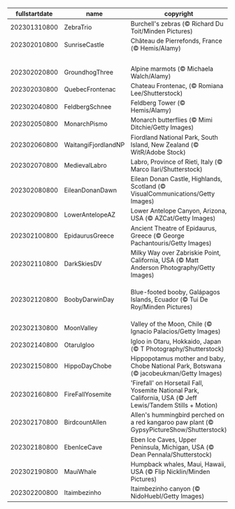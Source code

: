 |fullstartdate|name|copyright|title|image|
|--|--|--|--|--|
202301310800|ZebraTrio|Burchell's zebras (© Richard Du Toit/Minden Pictures)|Info|![](/en-AU/2023/02/202301310800ZebraTrio.jpg)|
202302010800|SunriseCastle|Château de Pierrefonds, France (© Hemis/Alamy)|Info|![](/en-AU/2023/02/202302010800SunriseCastle.jpg)|
||||![](/en-AU/2023/02/.jpg)|
202302020800|GroundhogThree|Alpine marmots (© Michaela Walch/Alamy)|Info|![](/en-AU/2023/02/202302020800GroundhogThree.jpg)|
202302030800|QuebecFrontenac|Chateau Frontenac, (© Romiana Lee/Shutterstock)|Info|![](/en-AU/2023/02/202302030800QuebecFrontenac.jpg)|
202302040800|FeldbergSchnee|Feldberg Tower (© Hemis/Alamy)|Info|![](/en-AU/2023/02/202302040800FeldbergSchnee.jpg)|
202302050800|MonarchPismo|Monarch butterflies (© Mimi Ditchie/Getty Images)|Info|![](/en-AU/2023/02/202302050800MonarchPismo.jpg)|
202302060800|WaitangiFjordlandNP|Fiordland National Park, South Island, New Zealand (© WitR/Adobe Stock)|Info|![](/en-AU/2023/02/202302060800WaitangiFjordlandNP.jpg)|
202302070800|MedievalLabro|Labro, Province of Rieti, Italy (© Marco Ilari/Shutterstock)|Info|![](/en-AU/2023/02/202302070800MedievalLabro.jpg)|
202302080800|EileanDonanDawn|Eilean Donan Castle, Highlands, Scotland (© VisualCommunications/Getty Images)|Info|![](/en-AU/2023/02/202302080800EileanDonanDawn.jpg)|
202302090800|LowerAntelopeAZ|Lower Antelope Canyon, Arizona, USA (© AZCat/Getty Images)|Info|![](/en-AU/2023/02/202302090800LowerAntelopeAZ.jpg)|
202302100800|EpidaurusGreece|Ancient Theatre of Epidaurus, Greece (© George Pachantouris/Getty Images)|Info|![](/en-AU/2023/02/202302100800EpidaurusGreece.jpg)|
202302110800|DarkSkiesDV|Milky Way over Zabriskie Point, California, USA (© Matt Anderson Photography/Getty Images)|Info|![](/en-AU/2023/02/202302110800DarkSkiesDV.jpg)|
202302120800|BoobyDarwinDay|Blue-footed booby, Galápagos Islands, Ecuador (© Tui De Roy/Minden Pictures)|A smooth landing, feet first|![](/en-AU/2023/02/202302120800BoobyDarwinDay.jpg)|
202302130800|MoonValley|Valley of the Moon, Chile (© Ignacio Palacios/Getty Images)|Info|![](/en-AU/2023/02/202302130800MoonValley.jpg)|
202302140800|OtaruIgloo|Igloo in Otaru, Hokkaido, Japan (© T Photography/Shutterstock)|Info|![](/en-AU/2023/02/202302140800OtaruIgloo.jpg)|
202302150800|HippoDayChobe|Hippopotamus mother and baby, Chobe National Park, Botswana (© jacobeukman/Getty Images)|Info|![](/en-AU/2023/02/202302150800HippoDayChobe.jpg)|
202302160800|FireFallYosemite|'Firefall' on Horsetail Fall, Yosemite National Park, California, USA (© Jeff Lewis/Tandem Stills + Motion)|Info|![](/en-AU/2023/02/202302160800FireFallYosemite.jpg)|
202302170800|BirdcountAllen|Allen's hummingbird perched on a red kangaroo paw plant (© GypsyPictureShow/Shutterstock)|Info|![](/en-AU/2023/02/202302170800BirdcountAllen.jpg)|
202302180800|EbenIceCave|Eben Ice Caves, Upper Peninsula, Michigan, USA (© Dean Pennala/Shutterstock)|Info|![](/en-AU/2023/02/202302180800EbenIceCave.jpg)|
202302190800|MauiWhale|Humpback whales, Maui, Hawaii, USA (© Flip Nicklin/Minden Pictures)|Info|![](/en-AU/2023/02/202302190800MauiWhale.jpg)|
202302200800|Itaimbezinho|Itaimbezinho canyon (© NidoHuebl/Getty Images)|Info|![](/en-AU/2023/02/202302200800Itaimbezinho.jpg)|

